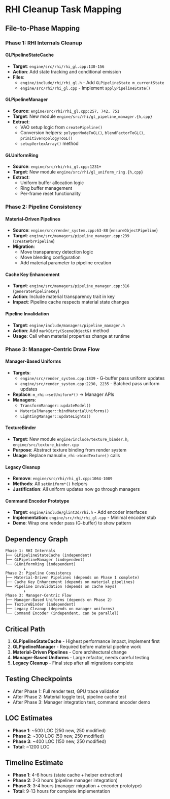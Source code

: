 # RHI Cleanup Task Mapping

## File-to-Phase Mapping

### Phase 1: RHI Internals Cleanup

#### GLPipelineStateCache
- **Target**: `engine/src/rhi/rhi_gl.cpp:130-156`
- **Action**: Add state tracking and conditional emission
- **Files**:
  - `engine/include/rhi/rhi_gl.h` - Add `GLPipelineState m_currentState`
  - `engine/src/rhi/rhi_gl.cpp` - Implement `applyPipelineState()`

#### GLPipelineManager
- **Source**: `engine/src/rhi/rhi_gl.cpp:257, 742, 751`
- **Target**: New module `engine/src/rhi/gl_pipeline_manager.{h,cpp}`
- **Extract**:
  - VAO setup logic from `createPipeline()`
  - Conversion helpers: `polygonModeToGL()`, `blendFactorToGL()`, `primitiveTopologyToGL()`
  - `setupVertexArray()` method

#### GLUniformRing
- **Source**: `engine/src/rhi/rhi_gl.cpp:1231+`
- **Target**: New module `engine/src/rhi/gl_uniform_ring.{h,cpp}`
- **Extract**:
  - Uniform buffer allocation logic
  - Ring buffer management
  - Per-frame reset functionality

### Phase 2: Pipeline Consistency

#### Material-Driven Pipelines
- **Source**: `engine/src/render_system.cpp:63-88` (`ensureObjectPipeline`)
- **Target**: `engine/src/managers/pipeline_manager.cpp:239` (`createPbrPipeline`)
- **Migration**:
  - Move transparency detection logic
  - Move blending configuration
  - Add material parameter to pipeline creation

#### Cache Key Enhancement
- **Target**: `engine/src/managers/pipeline_manager.cpp:316` (`generatePipelineKey`)
- **Action**: Include material transparency trait in key
- **Impact**: Pipeline cache respects material state changes

#### Pipeline Invalidation
- **Target**: `engine/include/managers/pipeline_manager.h`
- **Action**: Add `markDirty(SceneObject&)` method
- **Usage**: Call when material properties change at runtime

### Phase 3: Manager-Centric Draw Flow

#### Manager-Based Uniforms
- **Targets**:
  - `engine/src/render_system.cpp:1839` - G-buffer pass uniform updates
  - `engine/src/render_system.cpp:2230, 2235` - Batched pass uniform updates
- **Replace**: `m_rhi->setUniform*()` → Manager APIs
- **Managers**:
  - `TransformManager::updateModel()`
  - `MaterialManager::bindMaterialUniforms()`
  - `LightingManager::updateLights()`

#### TextureBinder
- **Target**: New module `engine/include/texture_binder.h`, `engine/src/texture_binder.cpp`
- **Purpose**: Abstract texture binding from render system
- **Usage**: Replace manual `m_rhi->bindTexture()` calls

#### Legacy Cleanup
- **Remove**: `engine/src/rhi/rhi_gl.cpp:1064-1089`
- **Methods**: All `setUniform*()` helpers
- **Justification**: All uniform updates now go through managers

#### Command Encoder Prototype
- **Target**: `engine/include/glint3d/rhi.h` - Add encoder interfaces
- **Implementation**: `engine/src/rhi/rhi_gl.cpp` - Minimal encoder stub
- **Demo**: Wrap one render pass (G-buffer) to show pattern

## Dependency Graph

```
Phase 1: RHI Internals
├── GLPipelineStateCache (independent)
├── GLPipelineManager (independent)
└── GLUniformRing (independent)
        ↓
Phase 2: Pipeline Consistency
├── Material-Driven Pipelines (depends on Phase 1 complete)
├── Cache Key Enhancement (depends on material pipelines)
└── Pipeline Invalidation (depends on cache keys)
        ↓
Phase 3: Manager-Centric Flow
├── Manager-Based Uniforms (depends on Phase 2)
├── TextureBinder (independent)
├── Legacy Cleanup (depends on manager uniforms)
└── Command Encoder (independent, can be parallel)
```

## Critical Path

1. **GLPipelineStateCache** - Highest performance impact, implement first
2. **GLPipelineManager** - Required before material pipeline work
3. **Material-Driven Pipelines** - Core architectural change
4. **Manager-Based Uniforms** - Large refactor, needs careful testing
5. **Legacy Cleanup** - Final step after all migrations complete

## Testing Checkpoints

- After Phase 1: Full render test, GPU trace validation
- After Phase 2: Material toggle test, pipeline cache test
- After Phase 3: Manager integration test, command encoder demo

## LOC Estimates

- **Phase 1**: ~500 LOC (250 new, 250 modified)
- **Phase 2**: ~300 LOC (50 new, 250 modified)
- **Phase 3**: ~400 LOC (150 new, 250 modified)
- **Total**: ~1200 LOC

## Timeline Estimate

- **Phase 1**: 4-6 hours (state cache + helper extraction)
- **Phase 2**: 2-3 hours (pipeline manager integration)
- **Phase 3**: 3-4 hours (manager migration + encoder prototype)
- **Total**: 9-13 hours for complete implementation
